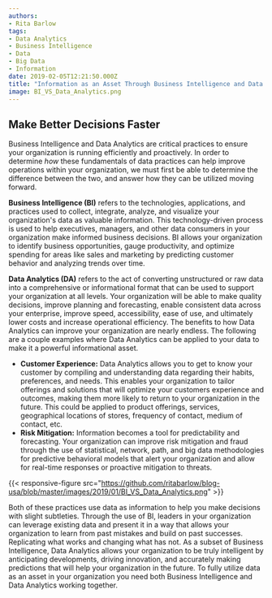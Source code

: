 ```yaml
---
authors:
- Rita Barlow
tags:
- Data Analytics
- Business Intelligence
- Data 
- Big Data 
- Information 
date: 2019-02-05T12:21:50.000Z
title: "Information as an Asset Through Business Intelligence and Data Analytics"
image: BI_VS_Data_Analytics.png
---
```

## Make Better Decisions Faster

Business Intelligence and Data Analytics are critical practices to ensure your organization is running efficiently and proactively. In order to determine _how_ these fundamentals of data practices can help improve operations within your organization, we must first be able to determine the difference between the two, and answer how they can be utilized moving forward.

**Business Intelligence (BI)** refers to the technologies, applications, and practices used to collect, integrate, analyze, and visualize your organization&#39;s data as valuable information.  This technology-driven process is used to help executives, managers, and other data consumers in your organization make informed business decisions. BI allows your organization to identify business opportunities, gauge productivity, and optimize spending for areas like sales and marketing by predicting customer behavior and analyzing trends over time.

**Data Analytics (DA)** refers to the act of converting unstructured or raw data into a comprehensive or informational format that can be used to support your organization at all levels. Your organization will be able to make quality decisions, improve planning and forecasting, enable consistent data across your enterprise, improve speed, accessibility, ease of use, and ultimately lower costs and increase operational efficiency. The benefits to how Data Analytics can improve your organization are nearly endless. The following are a couple examples where Data Analytics can be applied to your data to make it a powerful informational asset.

- **Customer Experience:** Data Analytics allows you to get to know your customer by compiling and understanding data regarding their habits, preferences, and needs. This enables your organization to tailor offerings and solutions that will optimize your customers experience and outcomes, making them more likely to return to your organization in the future. This could be applied to product offerings, services, geographical locations of stores, frequency of contact, medium of contact, etc.
- **Risk Mitigation:** Information becomes a tool for predictability and forecasting. Your organization can improve risk mitigation and fraud through the use of statistical, network, path, and big data methodologies for predictive behavioral models that alert your organization and allow for real-time responses or proactive mitigation to threats.

{{< responsive-figure src="https://github.com/ritabarlow/blog-usa/blob/master/images/2019/01/BI_VS_Data_Analytics.png" >}}

Both of these practices use data as information to help you make decisions with slight subtleties. Through the use of BI, leaders in your organization can leverage existing data and present it in a way that allows your organization to learn from past mistakes and build on past successes. Replicating what works and changing what has not. As a subset of Business Intelligence, Data Analytics allows your organization to be truly intelligent by anticipating developments, driving innovation, and accurately making predictions that will help your organization in the future. To fully utilize data as an asset in your organization you need both Business Intelligence and Data Analytics working together.
